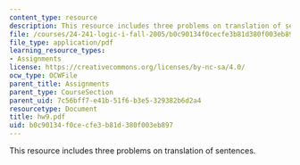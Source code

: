 ```yaml
---
content_type: resource
description: This resource includes three problems on translation of sentences.
file: /courses/24-241-logic-i-fall-2005/b0c90134f0cecfe3b81d380f003eb897_hw9.pdf
file_type: application/pdf
learning_resource_types:
- Assignments
license: https://creativecommons.org/licenses/by-nc-sa/4.0/
ocw_type: OCWFile
parent_title: Assignments
parent_type: CourseSection
parent_uid: 7c56bff7-e41b-51f6-b3e5-329382b6d2a4
resourcetype: Document
title: hw9.pdf
uid: b0c90134-f0ce-cfe3-b81d-380f003eb897
---
```

This resource includes three problems on translation of sentences.